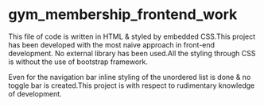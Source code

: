 # gym_membership_frontend_work
This file of code is written in HTML & styled by embedded CSS.This project has been developed with the most naive approach in front-end development.
No external library has been used.All the styling through CSS is without the use of bootstrap framework.


Even for the navigation bar inline styling of the unordered list is done & no toggle bar is created.This project is with respect to rudimentary knowledge of development. 
